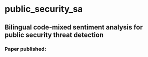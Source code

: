 # public_security_sa

## Bilingual code-mixed sentiment analysis for public security threat detection

### Paper published:
